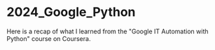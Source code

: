 # 2024_Google_Python
Here is a recap of what I learned from the "Google IT Automation with Python" course on Coursera.
